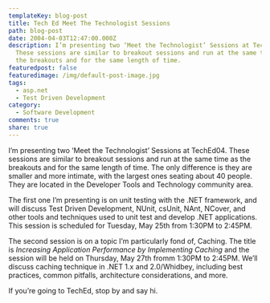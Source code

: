 ```yaml
---
templateKey: blog-post
title: Tech Ed Meet The Technologist Sessions
path: blog-post
date: 2004-04-03T12:47:00.000Z
description: I’m presenting two ‘Meet the Technologist’ Sessions at TechEd04.
  These sessions are similar to breakout sessions and run at the same time as
  the breakouts and for the same length of time.
featuredpost: false
featuredimage: /img/default-post-image.jpg
tags:
  - asp.net
  - Test Driven Development
category:
  - Software Development
comments: true
share: true
---
```

<!--StartFragment-->

I’m presenting two ‘Meet the Technologist’ Sessions at TechEd04. These sessions are similar to breakout sessions and run at the same time as the breakouts and for the same length of time. The only difference is they are smaller and more intimate, with the largest ones seating about 40 people. They are located in the Developer Tools and Technology community area.

The first one I’m presenting is on unit testing with the .NET framework, and will discuss Test Driven Development, NUnit, csUnit, NAnt, NCover, and other tools and techniques used to unit test and develop .NET applications. This session is scheduled for Tuesday, May 25th from 1:30PM to 2:45PM.

The second session is on a topic I’m particularly fond of, Caching. The title is *Increasing Application Performance by Implementing Caching* and the session will be held on Thursday, May 27th fromm 1:30PM to 2:45PM. We’ll discuss caching technique in .NET 1.x and 2.0/Whidbey, including best practices, common pitfalls, architecture considerations, and more.

If you’re going to TechEd, stop by and say hi.

<!--EndFragment-->